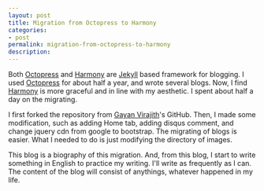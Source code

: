 ```yaml
---
layout: post
title: Migration from Octopress to Harmony
categories:
- post
permalink: migration-from-octopress-to-harmony
description:
---
```


Both [Octopress][] and [Harmony][] are [Jekyll][] based framework for blogging. I
used [Octopress][] for about half a year, and wrote several blogs. Now, I find
[Harmony][] is more graceful and in line with my aesthetic. I spent about half
a day on the migrating.

<!-- more -->

I first forked the repository from [Gayan Virajith][gayanvirajith]'s GitHub.
Then, I made some modification, such as adding Home tab, adding disqus comment,
and change jquery cdn from google to bootstrap. The migrating of blogs is
easier. What I needed to do is just modifying the directory of images.

This blog is a biography of this migration. And, from this blog, I start to
write something in English to practice my writing. I'll write as frequently as
I can. The content of the blog will consist of anythings, whatever happened in
my life.

[Octopress]: http://octopress.org/
[Harmony]: http://gayan.me/harmony/
[Jekyll]: http://jekyllrb.com/
[gayanvirajith]: https://github.com/gayanvirajith
